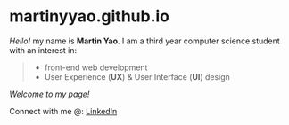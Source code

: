 # martinyyao.github.io

_Hello!_ my name is **Martin Yao**. I am a third year computer science student with an interest in:

>- front-end web development
>- User Experience (**UX**) & User Interface (**UI**) design

*Welcome to my page!*

Connect with me @:
[LinkedIn](www.linkedin.com/in/martinyyao)

